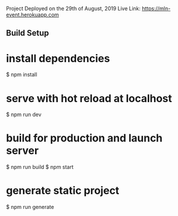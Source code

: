 Project Deployed on the 29th of August, 2019
Live Link: https://mln-event.herokuapp.com

## Build Setup
# install dependencies
$ npm install

# serve with hot reload at localhost
$ npm run dev

# build for production and launch server
$ npm run build
$ npm start

# generate static project
$ npm run generate

